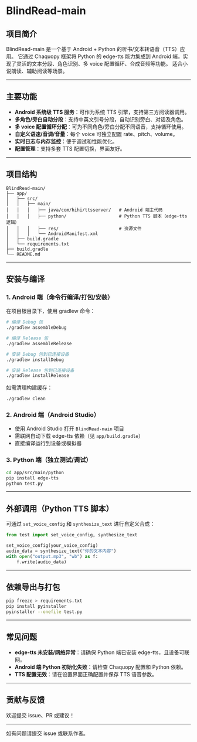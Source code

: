 # BlindRead-main

## 项目简介

BlindRead-main 是一个基于 Android + Python 的听书/文本转语音（TTS）应用。
它通过 Chaquopy 框架将 Python 的 edge-tts 能力集成到 Android 端，实现了灵活的文本分段、角色识别、多 voice 配置循环、合成音频等功能。
适合小说朗读、辅助阅读等场景。

---

## 主要功能

- **Android 系统级 TTS 服务**：可作为系统 TTS 引擎，支持第三方阅读器调用。
- **多角色/旁白自动分段**：支持中英文引号分段，自动识别旁白、对话及角色。
- **多 voice 配置循环分配**：可为不同角色/旁白分配不同语音，支持循环使用。
- **自定义语速/音调/音量**：每个 voice 可独立配置 rate、pitch、volume。
- **实时日志与内存监控**：便于调试和性能优化。
- **配置管理**：支持多套 TTS 配置切换，界面友好。

---

## 项目结构

```
BlindRead-main/
├── app/
│   ├── src/
│   │   ├── main/
│   │   │   ├── java/com/hihi/ttsserver/   # Android 端主代码
│   │   │   ├── python/                    # Python TTS 脚本（edge-tts 逻辑）
│   │   │   ├── res/                       # 资源文件
│   │   │   └── AndroidManifest.xml
│   ├── build.gradle
│   └── requirements.txt
├── build.gradle
└── README.md
```

---

## 安装与编译

### 1. Android 端（命令行编译/打包/安装）

在项目根目录下，使用 gradlew 命令：

```bash
# 编译 Debug 包
./gradlew assembleDebug

# 编译 Release 包
./gradlew assembleRelease

# 安装 Debug 包到已连接设备
./gradlew installDebug

# 安装 Release 包到已连接设备
./gradlew installRelease
```

如需清理构建缓存：

```bash
./gradlew clean
```

### 2. Android 端（Android Studio）

- 使用 Android Studio 打开 `BlindRead-main` 项目
- 需联网自动下载 edge-tts 依赖（见 `app/build.gradle`）
- 直接编译运行到设备或模拟器

### 3. Python 端（独立测试/调试）

```bash
cd app/src/main/python
pip install edge-tts
python test.py
```

---

## 外部调用（Python TTS 脚本）

可通过 `set_voice_config` 和 `synthesize_text` 进行自定义合成：

```python
from test import set_voice_config, synthesize_text

set_voice_config(your_voice_config)
audio_data = synthesize_text("你的文本内容")
with open("output.mp3", "wb") as f:
    f.write(audio_data)
```

---

## 依赖导出与打包

```bash
pip freeze > requirements.txt
pip install pyinstaller
pyinstaller --onefile test.py
```

---

## 常见问题

- **edge-tts 未安装/网络异常**：请确保 Python 端已安装 edge-tts，且设备可联网。
- **Android 端 Python 初始化失败**：请检查 Chaquopy 配置和 Python 依赖。
- **TTS 配置无效**：请在设置界面正确配置并保存 TTS 语音参数。

---

## 贡献与反馈

欢迎提交 issue、PR 或建议！

---

如有问题请提交 issue 或联系作者。
